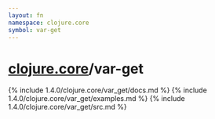 ```yaml
---
layout: fn
namespace: clojure.core
symbol: var-get
---
```


# [clojure.core](../)/var-get

{% include 1.4.0/clojure.core/var_get/docs.md %}
{% include 1.4.0/clojure.core/var_get/examples.md %}
{% include 1.4.0/clojure.core/var_get/src.md %}

